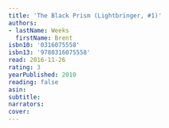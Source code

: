 ```yaml
---
title: 'The Black Prism (Lightbringer, #1)'
authors:
- lastName: Weeks
  firstName: Brent
isbn10: '0316075558'
isbn13: '9780316075558'
read: 2016-11-26
rating: 3
yearPublished: 2010
reading: false
asin:
subtitle:
narrators:
cover:
---
```

